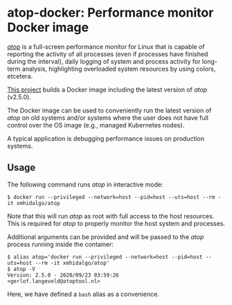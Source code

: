 # atop-docker: Performance monitor Docker image

[_atop_](https://github.com/Atoptool/atop) is a full-screen
performance monitor for Linux that is capable of reporting the
activity of all processes (even if processes have finished during the
interval), daily logging of system and process activity for long-term
analysis, highlighting overloaded system resources by using colors,
etcetera.

[This project](https://github.com/xmartinez/atop-docker) builds a
Docker image including the latest version of _atop_ (v2.5.0).

The Docker image can be used to conveniently run the latest version of
_atop_ on old systems and/or systems where the user does not have full
control over the OS image (e.g., managed Kubernetes nodes).

A typical application is debugging performance issues on production
systems.

## Usage

The following command runs _atop_ in interactive mode:

``` shell
$ docker run --privileged --network=host --pid=host --uts=host --rm -it xmhidalgo/atop
```

Note that this will run _atop_ as root with full access to the host
resources. This is required for _atop_ to properly monitor the host
system and processes.

Additional arguments can be provided and will be passed to the _atop_
process running inside the container:

``` shell
$ alias atop='docker run --privileged --network=host --pid=host --uts=host --rm -it xmhidalgo/atop'
$ atop -V
Version: 2.5.0 - 2020/09/23 03:59:26     <gerlof.langeveld@atoptool.nl>
```

Here, we have defined a `bash` alias as a convenience.
